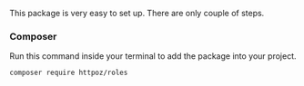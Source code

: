 This package is very easy to set up. There are only couple of steps.

### Composer

Run this command inside your terminal to add the package into your project.

	composer require httpoz/roles
